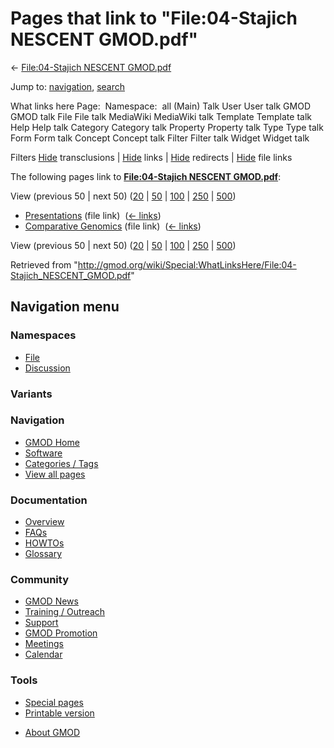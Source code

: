 <div id="mw-page-base" class="noprint">

</div>

<div id="mw-head-base" class="noprint">

</div>

<div id="content" class="mw-body" role="main">

<span id="top"></span>

<div id="mw-js-message" style="display:none;">

</div>



# <span dir="auto">Pages that link to "File:04-Stajich NESCENT GMOD.pdf"</span>

<div id="bodyContent">

<div id="contentSub">

← [File:04-Stajich NESCENT
GMOD.pdf](/wiki/File:04-Stajich_NESCENT_GMOD.pdf "File:04-Stajich NESCENT GMOD.pdf")

</div>

<div id="jump-to-nav" class="mw-jump">

Jump to: [navigation](#mw-navigation), [search](#p-search)

</div>

<div id="mw-content-text">

What links here Page:  Namespace:  all (Main) Talk User User talk GMOD
GMOD talk File File talk MediaWiki MediaWiki talk Template Template talk
Help Help talk Category Category talk Property Property talk Type Type
talk Form Form talk Concept Concept talk Filter Filter talk Widget
Widget talk

Filters
[Hide](/mediawiki/index.php?title=Special:WhatLinksHere/File:04-Stajich_NESCENT_GMOD.pdf&hidetrans=1 "Special:WhatLinksHere/File:04-Stajich NESCENT GMOD.pdf")
transclusions \|
[Hide](/mediawiki/index.php?title=Special:WhatLinksHere/File:04-Stajich_NESCENT_GMOD.pdf&hidelinks=1 "Special:WhatLinksHere/File:04-Stajich NESCENT GMOD.pdf")
links \|
[Hide](/mediawiki/index.php?title=Special:WhatLinksHere/File:04-Stajich_NESCENT_GMOD.pdf&hideredirs=1 "Special:WhatLinksHere/File:04-Stajich NESCENT GMOD.pdf")
redirects \|
[Hide](/mediawiki/index.php?title=Special:WhatLinksHere/File:04-Stajich_NESCENT_GMOD.pdf&hideimages=1 "Special:WhatLinksHere/File:04-Stajich NESCENT GMOD.pdf")
file links

The following pages link to **[File:04-Stajich NESCENT
GMOD.pdf](/wiki/File:04-Stajich_NESCENT_GMOD.pdf "File:04-Stajich NESCENT GMOD.pdf")**:

View (previous 50 \| next 50)
([20](/mediawiki/index.php?title=Special:WhatLinksHere/File:04-Stajich_NESCENT_GMOD.pdf&limit=20 "Special:WhatLinksHere/File:04-Stajich NESCENT GMOD.pdf")
\|
[50](/mediawiki/index.php?title=Special:WhatLinksHere/File:04-Stajich_NESCENT_GMOD.pdf&limit=50 "Special:WhatLinksHere/File:04-Stajich NESCENT GMOD.pdf")
\|
[100](/mediawiki/index.php?title=Special:WhatLinksHere/File:04-Stajich_NESCENT_GMOD.pdf&limit=100 "Special:WhatLinksHere/File:04-Stajich NESCENT GMOD.pdf")
\|
[250](/mediawiki/index.php?title=Special:WhatLinksHere/File:04-Stajich_NESCENT_GMOD.pdf&limit=250 "Special:WhatLinksHere/File:04-Stajich NESCENT GMOD.pdf")
\|
[500](/mediawiki/index.php?title=Special:WhatLinksHere/File:04-Stajich_NESCENT_GMOD.pdf&limit=500 "Special:WhatLinksHere/File:04-Stajich NESCENT GMOD.pdf"))

- [Presentations](/wiki/Presentations "Presentations") (file link) ‎
  <span class="mw-whatlinkshere-tools">([←
  links](/mediawiki/index.php?title=Special:WhatLinksHere&target=Presentations "Special:WhatLinksHere"))</span>
- [Comparative
  Genomics](/wiki/Comparative_Genomics "Comparative Genomics") (file
  link) ‎ <span class="mw-whatlinkshere-tools">([←
  links](/mediawiki/index.php?title=Special:WhatLinksHere&target=Comparative+Genomics "Special:WhatLinksHere"))</span>

View (previous 50 \| next 50)
([20](/mediawiki/index.php?title=Special:WhatLinksHere/File:04-Stajich_NESCENT_GMOD.pdf&limit=20 "Special:WhatLinksHere/File:04-Stajich NESCENT GMOD.pdf")
\|
[50](/mediawiki/index.php?title=Special:WhatLinksHere/File:04-Stajich_NESCENT_GMOD.pdf&limit=50 "Special:WhatLinksHere/File:04-Stajich NESCENT GMOD.pdf")
\|
[100](/mediawiki/index.php?title=Special:WhatLinksHere/File:04-Stajich_NESCENT_GMOD.pdf&limit=100 "Special:WhatLinksHere/File:04-Stajich NESCENT GMOD.pdf")
\|
[250](/mediawiki/index.php?title=Special:WhatLinksHere/File:04-Stajich_NESCENT_GMOD.pdf&limit=250 "Special:WhatLinksHere/File:04-Stajich NESCENT GMOD.pdf")
\|
[500](/mediawiki/index.php?title=Special:WhatLinksHere/File:04-Stajich_NESCENT_GMOD.pdf&limit=500 "Special:WhatLinksHere/File:04-Stajich NESCENT GMOD.pdf"))

</div>

<div class="printfooter">

Retrieved from
"<http://gmod.org/wiki/Special:WhatLinksHere/File:04-Stajich_NESCENT_GMOD.pdf>"

</div>

<div id="catlinks" class="catlinks catlinks-allhidden">

</div>

<div class="visualClear">

</div>

</div>

</div>

<div id="mw-navigation">

## Navigation menu

<div id="mw-head">



<div id="left-navigation">

<div id="p-namespaces" class="vectorTabs" role="navigation"
aria-labelledby="p-namespaces-label">

### Namespaces

- <span id="ca-nstab-image"><a href="/wiki/File:04-Stajich_NESCENT_GMOD.pdf" accesskey="c"
  title="View the file page [c]">File</a></span>
- <span id="ca-talk"><a
  href="/mediawiki/index.php?title=File_talk:04-Stajich_NESCENT_GMOD.pdf&amp;action=edit&amp;redlink=1"
  accesskey="t"
  title="Discussion about the content page [t]">Discussion</a></span>

</div>

<div id="p-variants" class="vectorMenu emptyPortlet" role="navigation"
aria-labelledby="p-variants-label">

### 

### Variants[](#)

<div class="menu">

</div>

</div>

</div>





</div>

</div>

</div>

<div id="mw-panel">

<div id="p-logo" role="banner">

<a href="/wiki/Main_Page"
style="background-image: url(http://gmod.org/images/GMOD-cogs.png);"
title="Visit the main page"></a>

</div>

<div id="p-Navigation" class="portal" role="navigation"
aria-labelledby="p-Navigation-label">

### Navigation

<div class="body">

- <span id="n-GMOD-Home">[GMOD Home](/wiki/Main_Page)</span>
- <span id="n-Software">[Software](/wiki/GMOD_Components)</span>
- <span id="n-Categories-.2F-Tags">[Categories /
  Tags](/wiki/Categories)</span>
- <span id="n-View-all-pages">[View all
  pages](/wiki/Special:AllPages)</span>

</div>

</div>

<div id="p-Documentation" class="portal" role="navigation"
aria-labelledby="p-Documentation-label">

### Documentation

<div class="body">

- <span id="n-Overview">[Overview](/wiki/Overview)</span>
- <span id="n-FAQs">[FAQs](/wiki/Category:FAQ)</span>
- <span id="n-HOWTOs">[HOWTOs](/wiki/Category:HOWTO)</span>
- <span id="n-Glossary">[Glossary](/wiki/Glossary)</span>

</div>

</div>

<div id="p-Community" class="portal" role="navigation"
aria-labelledby="p-Community-label">

### Community

<div class="body">

- <span id="n-GMOD-News">[GMOD News](/wiki/GMOD_News)</span>
- <span id="n-Training-.2F-Outreach">[Training /
  Outreach](/wiki/Training_and_Outreach)</span>
- <span id="n-Support">[Support](/wiki/Support)</span>
- <span id="n-GMOD-Promotion">[GMOD
  Promotion](/wiki/GMOD_Promotion)</span>
- <span id="n-Meetings">[Meetings](/wiki/Meetings)</span>
- <span id="n-Calendar">[Calendar](/wiki/Calendar)</span>

</div>

</div>

<div id="p-tb" class="portal" role="navigation"
aria-labelledby="p-tb-label">

### Tools

<div class="body">

- <span id="t-specialpages"><a href="/wiki/Special:SpecialPages" accesskey="q"
  title="A list of all special pages [q]">Special pages</a></span>
- <span id="t-print"><a
  href="/mediawiki/index.php?title=Special:WhatLinksHere/File:04-Stajich_NESCENT_GMOD.pdf&amp;printable=yes"
  rel="alternate" accesskey="p"
  title="Printable version of this page [p]">Printable version</a></span>

</div>

</div>

</div>

</div>

<div id="footer" role="contentinfo">

- <span id="footer-places-about">[About
  GMOD](/wiki/GMOD:About "GMOD:About")</span>

<!-- -->






</div>
